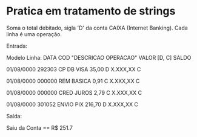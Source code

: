 # Pratica em tratamento de strings

Soma o total debitado, sigla 'D' da conta CAIXA (Internet Banking).
Cada linha é uma operação.


Entrada:

Modelo Linha: DATA COD "DESCRICAO OPERACAO" VALOR [D, C] SALDO 

01/08/0000	292303	CP DB VISA	35,00 D	X.XXX,XX C

01/08/0000	000000	REM BASICA	0,91 C	X.XXX,XX C

01/08/0000	000000	CRED JUROS	2,79 C	X.XXX,XX C

01/08/0000	301052	ENVIO PIX	216,70 D	X.XXX,XX C



Saída:

Saiu da Conta == R$ 251.7
